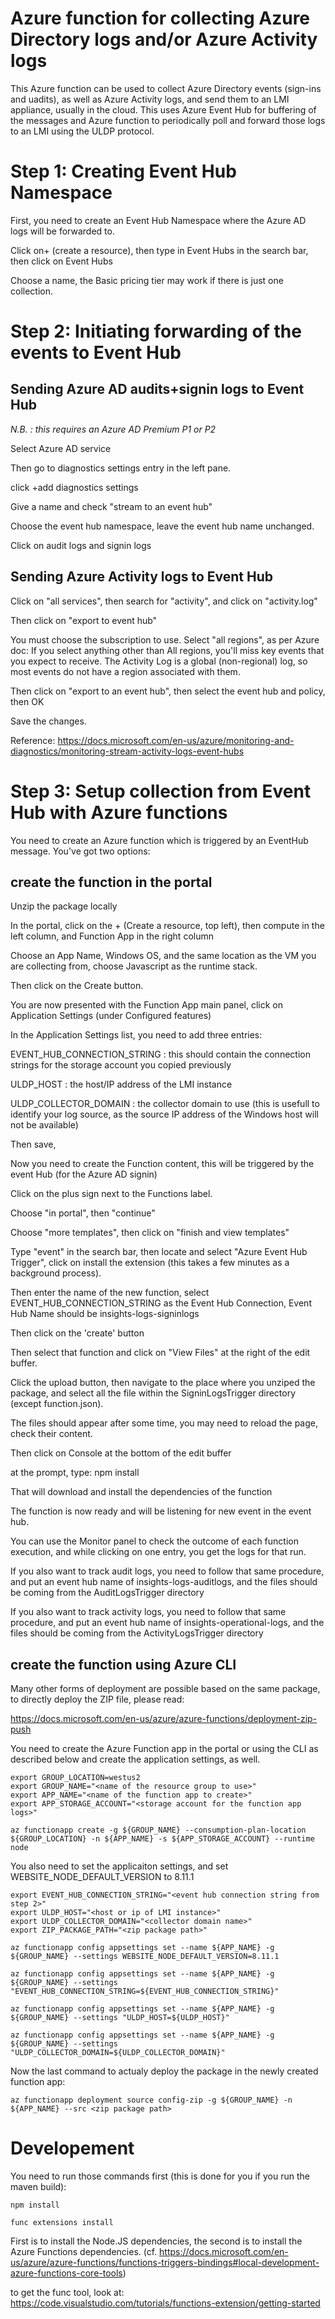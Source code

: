 # Azure function for collecting Azure Directory logs and/or Azure Activity logs

This Azure function can be used to collect Azure Directory events (sign-ins and uadits), as well as Azure Activity logs, and send them to an LMI appliance, usually in the cloud.
This uses Azure Event Hub for buffering of the messages and Azure function to periodically poll and forward those logs to an LMI using the ULDP protocol.

# Step 1: Creating Event Hub Namespace
First, you need to create an Event Hub Namespace where the Azure AD logs will be forwarded to.

Click on+ (create a resource), then type in Event Hubs in the search bar, then click on Event Hubs

Choose a name, the Basic pricing tier may work if there is just one collection.

# Step 2: Initiating forwarding of the events to Event Hub
## Sending Azure AD audits+signin logs to Event Hub
*N.B. : this requires an Azure AD Premium P1 or P2*

Select Azure AD service

Then go to diagnostics settings entry in the left pane.

click +add diagnostics settings

Give a name and check "stream to an event hub"

Choose the event hub namespace, leave the event hub name unchanged.

Click on audit logs and signin logs

## Sending Azure Activity logs to Event Hub
Click on "all services", then search for "activity", and click on "activity.log"

Then click on "export to event hub"

You must choose the subscription to use. Select "all regions", as per Azure doc: If you select anything other than All regions, you'll miss key events that you expect to receive. The Activity Log is a global (non-regional) log, so most events do not have a region associated with them.

Then click on "export to an event hub", then select the event hub and policy, then OK

Save the changes.

Reference: https://docs.microsoft.com/en-us/azure/monitoring-and-diagnostics/monitoring-stream-activity-logs-event-hubs

# Step 3: Setup collection from Event Hub with Azure functions
You need to create an Azure function which is triggered by an EventHub message.
You've got two options:

## create the function in the portal
Unzip the package locally

In the portal, click on the + (Create a resource, top left), then compute in the left column, and Function App in the right column

Choose an App Name, Windows OS, and the same location as the VM you are collecting from, choose Javascript as the runtime stack.

Then click on the Create button.

You are now presented with the Function App main panel, click on Application Settings (under Configured features)

In the Application Settings list, you need to add three entries:

EVENT_HUB_CONNECTION_STRING : this should contain the connection strings for the storage account you copied previously

ULDP_HOST : the host/IP address of the LMI instance

ULDP_COLLECTOR_DOMAIN : the collector domain to use (this is usefull to identify your log source, as the source IP address of the Windows host will not be available)

Then save,

Now you need to create the Function content, this will be triggered by the event Hub (for the Azure AD signin)

Click on the plus sign next to the Functions label.

Choose "in portal", then "continue"

Choose "more templates", then click on "finish and view templates"

Type "event" in the search bar, then locate and select "Azure Event Hub Trigger", click on install the extension (this takes a few minutes as a background process).

Then enter the name of the new function, select EVENT_HUB_CONNECTION_STRING as the Event Hub Connection, Event Hub Name should be insights-logs-signinlogs

Then click on the 'create' button

Then select that function and click on "View Files" at the right of the edit buffer.

Click the upload button, then navigate to the place where you unziped the package, and select all the file within the SigninLogsTrigger directory (except function.json).

The files should appear after some time, you may need to reload the page, check their content.

Then click on Console at the bottom of the edit buffer

at the prompt, type: npm install

That will download and install the dependencies of the function

The function is now ready and will be listening for new event in the event hub.

You can use the Monitor panel to check the outcome of each function execution, and while clicking on one entry, you get the logs for that run.

If you also want to track audit logs, you need to follow that same procedure, and put an event hub name of insights-logs-auditlogs, and the files should be coming from the AuditLogsTrigger directory

If you also want to track activity logs, you need to follow that same procedure, and put an event hub name of insights-operational-logs, and the files should be coming from the ActivityLogsTrigger directory

## create the function using Azure CLI
Many other forms of deployment are possible based on the same package, to directly deploy the ZIP file, please read:

https://docs.microsoft.com/en-us/azure/azure-functions/deployment-zip-push

You need to create the Azure Function app in the portal or using the CLI as described below and create the application settings, as well.

```
export GROUP_LOCATION=westus2
export GROUP_NAME="<name of the resource group to use>"
export APP_NAME="<name of the function app to create>"
export APP_STORAGE_ACCOUNT="<storage account for the function app logs>"

az functionapp create -g ${GROUP_NAME} --consumption-plan-location ${GROUP_LOCATION} -n ${APP_NAME} -s ${APP_STORAGE_ACCOUNT} --runtime node
```

You also need to set the applicaiton settings, and set WEBSITE_NODE_DEFAULT_VERSION to 8.11.1
```
export EVENT_HUB_CONNECTION_STRING="<event hub connection string from step 2>"
export ULDP_HOST="<host or ip of LMI instance>"
export ULDP_COLLECTOR_DOMAIN="<collector domain name>"
export ZIP_PACKAGE_PATH="<zip package path>"

az functionapp config appsettings set --name ${APP_NAME} -g ${GROUP_NAME} --settings WEBSITE_NODE_DEFAULT_VERSION=8.11.1

az functionapp config appsettings set --name ${APP_NAME} -g ${GROUP_NAME} --settings "EVENT_HUB_CONNECTION_STRING=${EVENT_HUB_CONNECTION_STRING}"

az functionapp config appsettings set --name ${APP_NAME} -g ${GROUP_NAME} --settings "ULDP_HOST=${ULDP_HOST}"

az functionapp config appsettings set --name ${APP_NAME} -g ${GROUP_NAME} --settings "ULDP_COLLECTOR_DOMAIN=${ULDP_COLLECTOR_DOMAIN}"
```

Now the last command to actualy deploy the package in the newly created function app:

```
az functionapp deployment source config-zip -g ${GROUP_NAME} -n ${APP_NAME} --src <zip package path>
```

# Developement

You need to run those commands first (this is done for you if you run the maven build):

```
npm install

func extensions install
```

First is to install the Node.JS dependencies, the second is to install the Azure Functions dependencies. (cf. https://docs.microsoft.com/en-us/azure/azure-functions/functions-triggers-bindings#local-development-azure-functions-core-tools)

to get the func tool, look at: https://code.visualstudio.com/tutorials/functions-extension/getting-started





